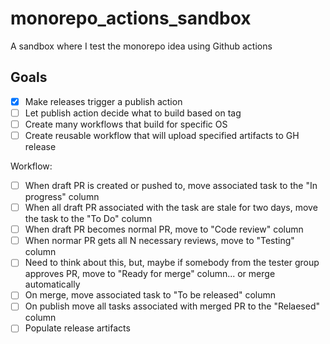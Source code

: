# monorepo_actions_sandbox

A sandbox where I test the monorepo idea using Github actions

## Goals

- [X] Make releases trigger a publish action
- [ ] Let publish action decide what to build based on tag
- [ ] Create many workflows that build for specific OS
- [ ] Create reusable workflow that will upload specified artifacts to GH release

Workflow:

- [ ] When draft PR is created or pushed to, move associated task to the "In progress" column
- [ ] When all draft PR associated with the task are stale for two days, move the task to the "To Do" column
- [ ] When draft PR becomes normal PR, move to "Code review" column
- [ ] When normar PR gets all N necessary reviews, move to "Testing" column
- [ ] Need to think about this, but, maybe if somebody from the tester group approves PR, move to "Ready for merge" column... or merge automatically
- [ ] On merge, move associated task to "To be released" column
- [ ] On publish move all tasks associated with merged PR to the "Relaesed" column
- [ ] Populate release artifacts
